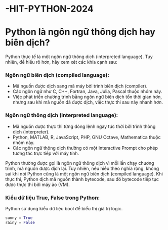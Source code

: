 # -HIT-PYTHON-2024
# Python là ngôn ngữ thông dịch hay biên dịch?

Python thực tế là một ngôn ngữ thông dịch (interpreted language). Tuy nhiên, để hiểu rõ hơn, hãy xem xét các khía cạnh sau:

### Ngôn ngữ biên dịch (compiled language):
- Mã nguồn được dịch sang mã máy bởi trình biên dịch (compiler).
- Các ngôn ngữ như C, C++, Fortran, Java, Julia, Pascal thuộc nhóm này.
- Việc phát triển chương trình bằng ngôn ngữ biên dịch tốn thời gian hơn, nhưng sau khi mã nguồn đã được dịch, việc thực thi sau này nhanh hơn.

### Ngôn ngữ thông dịch (interpreted language):
- Mã nguồn được thực thi từng dòng lệnh ngay tức thời bởi trình thông dịch (interpreter).
- Python, MATLAB, R, JavaScript, PHP, GNU Octave, Mathematica thuộc nhóm này.
- Các ngôn ngữ thông dịch thường có một Interactive Prompt cho phép tương tác trực tiếp với máy tính.

Python thường được gọi là ngôn ngữ thông dịch vì mỗi lần chạy chương trình, mã nguồn được dịch lại. Tuy nhiên, nếu hiểu theo nghĩa rộng, không sai khi nói Python cũng là một ngôn ngữ biên dịch (compiled language). Khi thực thi, Python dịch mã nguồn thành bytecode, sau đó bytecode tiếp tục được thực thi bởi máy ảo (VM).

### Kiểu dữ liệu True, False trong Python:
Python sử dụng kiểu dữ liệu bool để biểu thị giá trị logic.
```python
sunny = True
rainy = False
